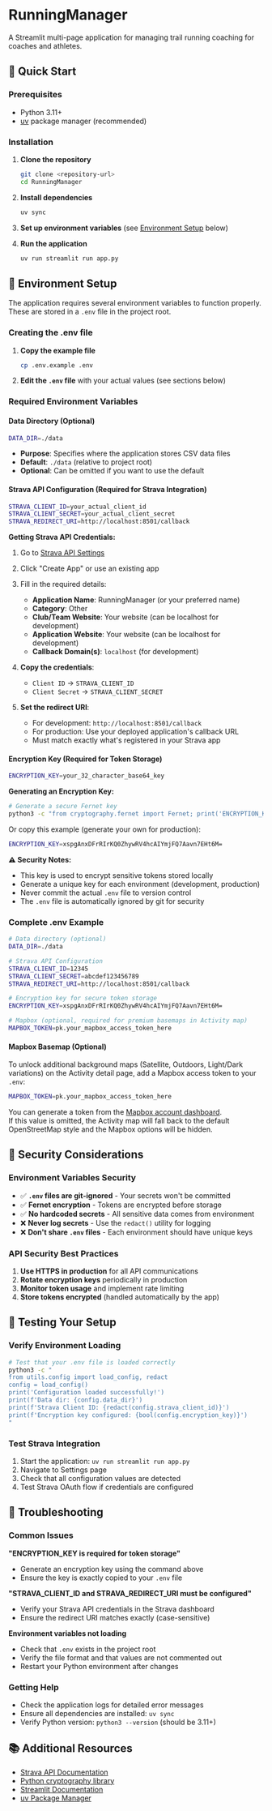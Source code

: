 # RunningManager

A Streamlit multi-page application for managing trail running coaching for coaches and athletes.

## 🚀 Quick Start

### Prerequisites

- Python 3.11+
- [uv](https://github.com/astral-sh/uv) package manager (recommended)

### Installation

1. **Clone the repository**
   ```bash
   git clone <repository-url>
   cd RunningManager
   ```

2. **Install dependencies**
   ```bash
   uv sync
   ```

3. **Set up environment variables** (see [Environment Setup](#environment-setup) below)

4. **Run the application**
   ```bash
   uv run streamlit run app.py
   ```

## 🔧 Environment Setup

The application requires several environment variables to function properly. These are stored in a `.env` file in the project root.

### Creating the .env file

1. **Copy the example file**
   ```bash
   cp .env.example .env
   ```

2. **Edit the `.env` file** with your actual values (see sections below)

### Required Environment Variables

#### Data Directory (Optional)

```bash
DATA_DIR=./data
```

- **Purpose**: Specifies where the application stores CSV data files
- **Default**: `./data` (relative to project root)
- **Optional**: Can be omitted if you want to use the default

#### Strava API Configuration (Required for Strava Integration)

```bash
STRAVA_CLIENT_ID=your_actual_client_id
STRAVA_CLIENT_SECRET=your_actual_client_secret
STRAVA_REDIRECT_URI=http://localhost:8501/callback
```

**Getting Strava API Credentials:**

1. Go to [Strava API Settings](https://www.strava.com/settings/api)
2. Click "Create App" or use an existing app
3. Fill in the required details:
   - **Application Name**: RunningManager (or your preferred name)
   - **Category**: Other
   - **Club/Team Website**: Your website (can be localhost for development)
   - **Application Website**: Your website (can be localhost for development)
   - **Callback Domain(s)**: `localhost` (for development)

4. **Copy the credentials**:
   - `Client ID` → `STRAVA_CLIENT_ID`
   - `Client Secret` → `STRAVA_CLIENT_SECRET`

5. **Set the redirect URI**:
   - For development: `http://localhost:8501/callback`
   - For production: Use your deployed application's callback URL
   - Must match exactly what's registered in your Strava app

#### Encryption Key (Required for Token Storage)

```bash
ENCRYPTION_KEY=your_32_character_base64_key
```

**Generating an Encryption Key:**

```bash
# Generate a secure Fernet key
python3 -c "from cryptography.fernet import Fernet; print('ENCRYPTION_KEY=' + Fernet.generate_key().decode())"
```

Or copy this example (generate your own for production):
```bash
ENCRYPTION_KEY=xspgAnxDFrRIrKQ0ZhywRV4hcAIYmjFQ7Aavn7EHt6M=
```

**⚠️ Security Notes:**
- This key is used to encrypt sensitive tokens stored locally
- Generate a unique key for each environment (development, production)
- Never commit the actual `.env` file to version control
- The `.env` file is automatically ignored by git for security

### Complete .env Example

```bash
# Data directory (optional)
DATA_DIR=./data

# Strava API Configuration
STRAVA_CLIENT_ID=12345
STRAVA_CLIENT_SECRET=abcdef123456789
STRAVA_REDIRECT_URI=http://localhost:8501/callback

# Encryption key for secure token storage
ENCRYPTION_KEY=xspgAnxDFrRIrKQ0ZhywRV4hcAIYmjFQ7Aavn7EHt6M=

# Mapbox (optional, required for premium basemaps in Activity map)
MAPBOX_TOKEN=pk.your_mapbox_access_token_here
```

#### Mapbox Basemap (Optional)

To unlock additional background maps (Satellite, Outdoors, Light/Dark variations) on the Activity detail page, add a Mapbox access token to your `.env`:

```bash
MAPBOX_TOKEN=pk.your_mapbox_access_token_here
```

You can generate a token from the [Mapbox account dashboard](https://account.mapbox.com/access-tokens/).  
If this value is omitted, the Activity map will fall back to the default OpenStreetMap style and the Mapbox options will be hidden.

## 🔐 Security Considerations

### Environment Variables Security

- ✅ **`.env` files are git-ignored** - Your secrets won't be committed
- ✅ **Fernet encryption** - Tokens are encrypted before storage
- ✅ **No hardcoded secrets** - All sensitive data comes from environment
- ❌ **Never log secrets** - Use the `redact()` utility for logging
- ❌ **Don't share `.env` files** - Each environment should have unique keys

### API Security Best Practices

1. **Use HTTPS in production** for all API communications
2. **Rotate encryption keys** periodically in production
3. **Monitor token usage** and implement rate limiting
4. **Store tokens encrypted** (handled automatically by the app)

## 🧪 Testing Your Setup

### Verify Environment Loading

```bash
# Test that your .env file is loaded correctly
python3 -c "
from utils.config import load_config, redact
config = load_config()
print('Configuration loaded successfully!')
print(f'Data dir: {config.data_dir}')
print(f'Strava Client ID: {redact(config.strava_client_id)}')
print(f'Encryption key configured: {bool(config.encryption_key)}')
"
```

### Test Strava Integration

1. Start the application: `uv run streamlit run app.py`
2. Navigate to Settings page
3. Check that all configuration values are detected
4. Test Strava OAuth flow if credentials are configured

## 🚨 Troubleshooting

### Common Issues

**"ENCRYPTION_KEY is required for token storage"**
- Generate an encryption key using the command above
- Ensure the key is exactly copied to your `.env` file

**"STRAVA_CLIENT_ID and STRAVA_REDIRECT_URI must be configured"**
- Verify your Strava API credentials in the Strava dashboard
- Ensure the redirect URI matches exactly (case-sensitive)

**Environment variables not loading**
- Check that `.env` exists in the project root
- Verify the file format and that values are not commented out
- Restart your Python environment after changes

### Getting Help

- Check the application logs for detailed error messages
- Ensure all dependencies are installed: `uv sync`
- Verify Python version: `python3 --version` (should be 3.11+)

## 📚 Additional Resources

- [Strava API Documentation](https://developers.strava.com/docs/)
- [Python cryptography library](https://cryptography.io/)
- [Streamlit Documentation](https://docs.streamlit.io/)
- [uv Package Manager](https://github.com/astral-sh/uv)
